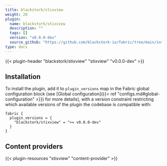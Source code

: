```yaml
---
title: blackstork/stixview
weight: 20
plugin:
  name: blackstork/stixview
  description: ""
  tags: []
  version: "v0.0.0-dev"
  source_github: "https://github.com/blackstork-io/fabric/tree/main/internal/stixview/"
type: docs
---
```


{{< plugin-header "blackstork/stixview" "stixview" "v0.0.0-dev" >}}

## Installation

To install the plugin, add it to `plugin_versions` map in the Fabric global configuration block (see [Global configuration]({{< ref "configs.md#global-configuration" >}}) for more details), with a version constraint restricting which available versions of the plugin the codebase is compatible with:

```hcl
fabric {
  plugin_versions = {
    "blackstork/stixview" = ">= v0.0.0-dev"
  }
}
```



## Content providers

{{< plugin-resources "stixview" "content-provider" >}}